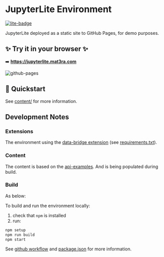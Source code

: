 # JupyterLite Environment

[![lite-badge](https://jupyterlite.rtfd.io/en/latest/_static/badge.svg)](https://jupyterlite.github.io/demo)

JupyterLite deployed as a static site to GitHub Pages, for demo purposes.

## ✨ Try it in your browser ✨

➡️ **https://jupyterlite.mat3ra.com**

![github-pages](https://user-images.githubusercontent.com/591645/120649478-18258400-c47d-11eb-80e5-185e52ff2702.gif)

## 🚀 Quickstart

See [content/](content) for more information.

## Development Notes

### Extensions

The environment using the [data-bridge extension](https://github.com/Exabyte-io/mat3ra-jupyterlite-extension-data-bridge) (see [requirements.txt](requirements.txt)).

### Content

The content is based on the [api-examples](https://github.com/Exabyte-io/api-examples.git). And is being populated during build.

### Build

As below:

To build and run the environment locally:

1. check that `npm` is installed
2. run:
```bash
npm setup
npm run build
npm start
```

See [github workflow](.github/workflows/deploy.yml) and [package.json](package.json) for more information.
